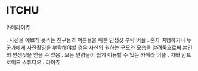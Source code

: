 # ITCHU
카메라이츄

. 사진을 예쁘게 못찍는 친구들과 어른들을 위한 인생샷 부탁 어플
. 혼자 여행하거나 누군가에게 사진촬영을 부탁해야할 경우 자신의 원하는 구도와 모습을 알려줌으로써 본인의 인생샷을 얻을 수 있음
. 모든 연령들이 쉽게 이용할 수 있는 카메라 어플
. 자바 안드로이드 스튜디오
. 라이츄
